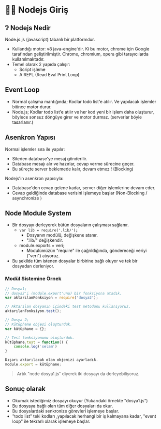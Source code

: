 # 🚶‍♂️ Nodejs Giriş

## ❔ Nodejs Nedir

Node.js js \(javascript\) tabanlı bir platformdur.

* Kullandığı motor: v8 java-engine'dir. Ki bu motor, chrome için  Google tarafından geliştirilmiştir. Chrome, chromium, opera gibi tarayıcılarda kullanılmaktadır.
* Temel olarak 2 yapıda çalışır:
  * Script işleme
  * A REPL \(Read Eval Print Loop\)

## Event Loop

* Normal çalışma mantığında; Kodlar todo list'e atılır. Ve yapılacak işlemler bitince motor durur.
* Node.js; Kodlar todo list'e atılır ve her kod yeni bir işlem daha oluşturur, böylece sonsuz döngüye girer ve motor durmaz. \(serverlar böyle tasarlanır.\)

## Asenkron Yapısı

Normal işlemler sıra ile yapılır:

* Siteden database'ye mesaj gönderilir.
* Database mesajı alır ve hazırlar, cevap verme sürecine geçer.
* Bu süreçte server beklemede kalır, devam etmez !  \(Blocking\)

Nodejs'in asenkron yapısıyla:

* Database'den cevap gelene kadar, server diğer işlemlerine devam eder.
* Cevap geldiğinde database verisini işlemeye başlar \(Non-Blocking / asynchronize \)

## Node Module System

* Bir dosyayı derleyerek bütün dosyaların çalışması sağlanır.
  * `var lib = require('.lib/');`
    * Dosyanın modülü, değişkene atanır.
    * ".lib/" değişkendir.
  * module.exports = veri;
    * Modulümüzün "require" ile çağrıldığında, göndereceği veriyi  \("veri"\) atıyoruz.
* Bu şekilde tüm istenen dosyalar birbirine bağlı oluyor ve tek bir dosyadan derleniyor.

### Modül Sistemine Örnek

```javascript
// Dosya1;
// dosya2'i (module.export'unu) bir fonksiyona atadık.
var aktarılanFonksiyon = require('dosya2');

// Aktarılan dosyanın içindeki test metodunu kullanıyoruz.
aktarılanFonksiyon.test();
```

```javascript
// Dosya 2;
// Kütüphane objesi oluşturduk.
var kütüphane = {};

// Test fonksiyonunu oluşturduk.
kütüphane.test = function() {
    console.log('selam')
}

Dışarı aktarılacak olan objemizi ayarladık.
module.export = kütüphane;
```

> Artık "node dosya1.js" diyerek iki dosyayı da derleyebiliyoruz.

## Sonuç olarak

* Okumak istediğimiz dosyayı okuyur \(Yukarıdaki örnekte "dosya1.js"\)
* Bu dosyaya bağlı olan tüm diğer dosyaları da okur.
* Bu dosyalardaki senkronize görevleri işlemeye başlar.
* "todo list" teki kodları  ,yapılacak herhangi bir iş kalmayana kadar, "event loop" ile tekrarlı olarak işlemeye başlar.

